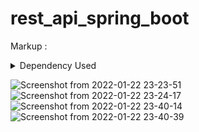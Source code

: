 # rest_api_spring_boot
Markup : <details>
           <summary>Dependency Used</summary>
  <p>Lettuce </p>
  <p>jedis</p> 
  <p>lombok</p>
  <p>spring-boot-starter-web</p>
  <p>spring-boot-starter-data-redis</p>
         </details>

![Screenshot from 2022-01-22 23-23-51](https://user-images.githubusercontent.com/52675676/150650645-558776f9-a85d-492f-beea-935f3700a2d6.png)
![Screenshot from 2022-01-22 23-24-17](https://user-images.githubusercontent.com/52675676/150650647-cdfcc034-f7a0-4568-854c-c8482f68a421.png)
![Screenshot from 2022-01-22 23-40-14](https://user-images.githubusercontent.com/52675676/150650648-5e412d55-3dcb-4fcf-b8a3-ca0444fc119d.png)
![Screenshot from 2022-01-22 23-40-39](https://user-images.githubusercontent.com/52675676/150650649-f08b2b79-bcc2-44d1-a0bd-c4b42f0b33b6.png)
